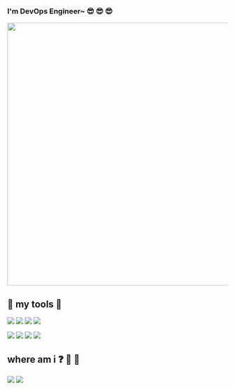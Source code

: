 ### I'm DevOps Engineer~ :sunglasses: :sunglasses: :sunglasses:
<img src="https://marvel-b1-cdn.bc0a.com/f00000000236551/dt-cdn.net/wp-content/uploads/2021/07/13429_ILL_DevOpsLoop.png" width="600" />
  
## :hammer: my tools :wrench:

<img src="https://img.shields.io/badge/Go-00ADD8?style=flat-square&logo=Go&logoColor=white"/></a>
<img src="https://img.shields.io/badge/Docker-2496ED?style=flat-square&logo=Docker&logoColor=white"/></a>
<img src="https://img.shields.io/badge/Kubernetes-326CE5?style=flat-square&logo=Kubernetes&logoColor=white"/></a>
<img src="https://img.shields.io/badge/Python-3766AB?style=flat-square&logo=Python&logoColor=white"/></a>

<img src="https://img.shields.io/badge/Amazon AWS-232F3E?style=flat-square&logo=Amazon AWS&logoColor=white"/></a>
<img src="https://img.shields.io/badge/Terraform-7B42BC?style=flat-square&logo=Terraform&logoColor=white"/></a>
<img src="https://img.shields.io/badge/Jenkins-D24939?style=flat-square&logo=Jenkins&logoColor=white"/></a>
<img src="https://img.shields.io/badge/Git-F05032?style=flat-square&logo=Git&logoColor=white"/></a>

## where am i  :question: :mag_right: :eyes:
<a href="https://www.linkedin.com/in/bluemoons/" target="_blank" >
<img src="https://img.shields.io/badge/LinkedIn-0A66C2?style=flat-square&logo=LinkedIn&logoColor=white" target="_blank"/></a>
<a href="mailto:devbluemoons@gmail.com" >
<img src="https://img.shields.io/badge/Gmail-EA4335?style=flat-square&logo=Gmail&logoColor=white" target="_blank"/>
</a>
